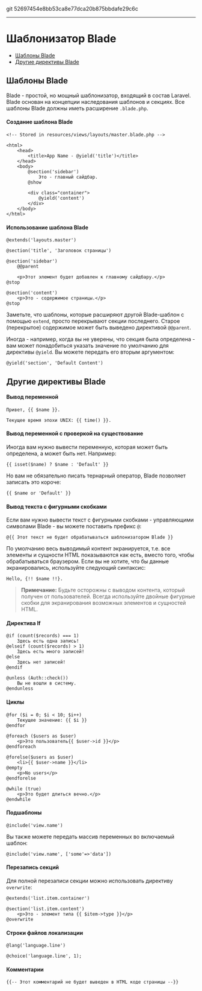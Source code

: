 git 52697454e8bb53ca8e77dca20b875bbdafe29c6c

---

# Шаблонизатор Blade

- [Шаблоны Blade](#blade-templating)
- [Другие директивы Blade](#other-blade-control-structures)

<a name="blade-templating"></a>
## Шаблоны Blade

Blade - простой, но мощный шаблонизатор, входящий в состав Laravel. Blade основан на концепции наследования шаблонов и секциях. Все шаблоны Blade должны иметь расширение `.blade.php`.

#### Создание шаблона Blade

	<!-- Stored in resources/views/layouts/master.blade.php -->
	
	<html>
	    <head>
	        <title>App Name - @yield('title')</title>
	    </head>
	    <body>
	        @section('sidebar')
	            Это - главный сайдбар.
	        @show
	
	        <div class="container">
	            @yield('content')
	        </div>
	    </body>
	</html>

#### Использование шаблона Blade

	@extends('layouts.master')

	@section('title', 'Заголовок страницы')
	
	@section('sidebar')
	    @@parent
	
	    <p>Этот элемент будет добавлен к главному сайдбару.</p>
	@stop
	
	@section('content')
	    <p>Это - содержимое страницы.</p>
	@stop

Заметьте, что шаблоны, которые расширяют другой Blade-шаблон с помощью `extend`, просто перекрывают секции последнего. Старое (перекрытое) содержимое может быть выведено директивой `@@parent`.

Иногда - например, когда вы не уверены, что секция была определена - вам может понадобиться указать значение по умолчанию для директивы `@yield`. Вы можете передать его вторым аргументом:

	@yield('section', 'Default Content')

<a name="other-blade-control-structures"></a>
## Другие директивы Blade

#### Вывод переменной

	Привет, {{ $name }}.

	Текущее время эпохи UNIX: {{ time() }}.

#### Вывод переменной с проверкой на существование

Иногда вам нужно вывести переменную, которая может быть определена, а может быть нет. Например:

	{{ isset($name) ? $name : 'Default' }}

Но вам не обязательно писать тернарный оператор, Blade позволяет записать это короче:

	{{ $name or 'Default' }}

#### Вывод текста с фигурными скобками

Если вам нужно вывести текст с фигурными скобками - управляющими символами Blade - вы можете поставить префикс `@`:

	@{{ Этот текст не будет обрабатываться шаблонизатором Blade }}

По умолчанию весь выводимый контент экранируется, т.е. все элементы и сущности HTML показываются как есть, вместо того, чтобы обрабатываться браузером. Если вы не хотите, что бы данные экранировались, используйте следующий синтаксис: 

	Hello, {!! $name !!}.

> **Примечание:** Будьте осторожны с выводом контента, который получен от пользователей. Всегда используйте двойные фигурные скобки для экранирования возможных элементов и сущностей HTML.

#### Директива If

	@if (count($records) === 1)
		Здесь есть одна запись!
	@elseif (count($records) > 1)
		Здесь есть много записей!
	@else
		Здесь нет записей!
	@endif

	@unless (Auth::check())
		Вы не вошли в систему.
	@endunless

#### Циклы

	@for ($i = 0; $i < 10; $i++)
		Текущее значение: {{ $i }}
	@endfor

	@foreach ($users as $user)
		<p>Это пользователь{{ $user->id }}</p>
	@endforeach

	@forelse($users as $user)
	  	<li>{{ $user->name }}</li>
	@empty
	  	<p>No users</p>
	@endforelse

	@while (true)
		<p>Это будет длиться вечно.</p>
	@endwhile

#### Подшаблоны

	@include('view.name')
	
Вы также можете передать массив переменных во включаемый шаблон:
	
	@include('view.name', ['some'=>'data'])
	
#### Перезапись секций

Для полной перезаписи секции можно использовать директиву `overwrite`:
	
	@extends('list.item.container')

	@section('list.item.content')
		<p>Это - элемент типа {{ $item->type }}</p>
	@overwrite

#### Строки файлов локализации

	@lang('language.line')

	@choice('language.line', 1);

#### Комментарии

	{{-- Этот комментарий не будет выведен в HTML коде страницы --}}
